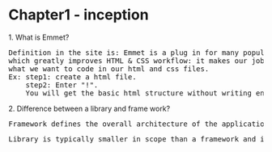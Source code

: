 # Chapter1 - inception
<p>1. What is Emmet?</p>
<pre>Definition in the site is: Emmet is a plug in for many popular text editors
which greatly improves HTML & CSS workflow: it makes our job easier by giving us 
what we want to code in our html and css files. 
Ex: step1: create a html file.
    step2: Enter "!".
    You will get the basic html structure without writing entire code.</pre>
<p>2. Difference between a library and frame work?</p>
<pre>Framework defines the overall architecture of the application and provides a common set of conventions for building and maintaining the code.</pre> 
<pre>Library is typically smaller in scope than a framework and is intended to be used as a tool to help developers accomplish specific tasks. </pre>
